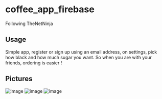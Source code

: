 # coffee_app_firebase
Following TheNetNinja

## Usage
Simple app, register or sign up using an email address, on settings, pick how black and how much sugar you want. So when you are with your friends, ordering is easier !

## Pictures

![image](https://user-images.githubusercontent.com/63594070/128925605-91c5e828-58df-47de-8bc9-03c2fff5896c.png)
![image](https://user-images.githubusercontent.com/63594070/128925615-a17e4a28-7601-4961-ab02-b5b97fdddf76.png)
![image](https://user-images.githubusercontent.com/63594070/128925627-7ec7ab88-4c3b-46dd-a4ab-a71265b74afa.png)
